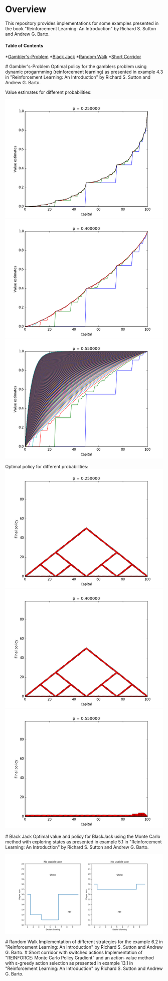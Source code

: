 # Overview
This repository provides implementations for some examples presented in the book "Reinforcement Learning: An Introduction" by Richard S. Sutton and Andrew G. Barto.


#### Table of Contents
*[Gambler's-Problem](#gamblers)
*[Black Jack](#blackjack)
*[Random Walk](#randomwalk)
*[Short Corridor](#shortcorridor)


<a name="gamblers"/>
# Gambler's-Problem
Optimal policy for the gamblers problem using dynamic progarmming (reinforcement learning) as presented in  example 4.3 in "Reinforcement Learning: An Introduction" by Richard S. Sutton and Andrew G. Barto.

Value estimates for different probabilities:

![alt text](https://github.com/ChrisL1986/Reinforcement-learning/blob/images/value_p0.25.png)
![alt text](https://github.com/ChrisL1986/Reinforcement-learning/blob/images/value_p0.4.png)
![alt text](https://github.com/ChrisL1986/Reinforcement-learning/blob/images/value_p0.55.png)

Optimal policy for different probabilities:
![alt text](https://github.com/ChrisL1986/Reinforcement-learning/blob/images/policy_p0.25.png)
![alt text](https://github.com/ChrisL1986/Reinforcement-learning/blob/images/policy_p0.4.png)
![alt text](https://github.com/ChrisL1986/Reinforcement-learning/blob/images/policy_p0.55.png)


<a name="blackjack"/>
# Black Jack
Optimal value and policy for BlackJack using the Monte Carlo method with exploring states as presented in  example 5.1 in "Reinforcement Learning: An Introduction" by Richard S. Sutton and Andrew G. Barto. 

![alt text](https://github.com/ChrisL1986/Reinforcement-learning/blob/images/policy.png)


<a name="randomwalk"/>
# Random Walk
Implementation of different strategies for the example 6.2  in "Reinforcement Learning: An Introduction" by Richard S. Sutton and Andrew G. Barto. 


<a name="shortcorridor"/>
# Short corridor with switched actions
Implementation of "REINFORCE: Monte Carlo Policy Gradient" and an action-value method with ε-greedy action selection as presented in example 13.1 in "Reinforcement Learning: An Introduction" by Richard S. Sutton and Andrew G. Barto. 

